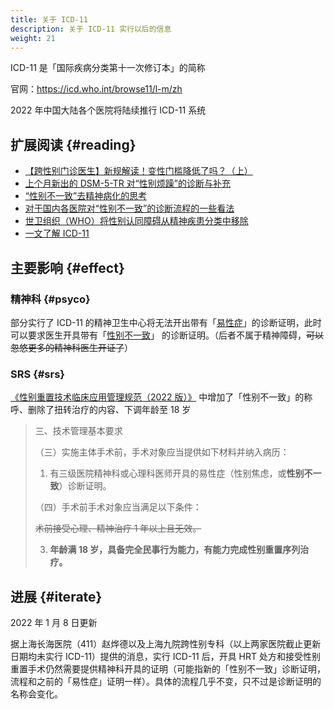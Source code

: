 ```yaml
---
title: 关于 ICD-11
description: 关于 ICD-11 实行以后的信息
weight: 21
---
```


ICD-11 是「国际疾病分类第十一次修订本」的简称

官网：<https://icd.who.int/browse11/l-m/zh>

2022 年中国大陆各个医院将陆续推行 ICD-11 系统

## 扩展阅读 {#reading}

<!-- 按发布时间倒序排序 -->

- [【跨性别门诊医生】新规解读！变性门槛降低了吗？（上）](https://www.bilibili.com/video/BV1GF411P7Z3)
- [上个月新出的 DSM-5-TR 对“性别烦躁”的诊断与补充](https://zhuanlan.zhihu.com/p/492886380)
- [“性别不一致”去精神病化的思考](https://doi.org/10.12014/j.issn.1002-0772.2021.11.10)
- [对于国内各医院对“性别不一致”的诊断流程的一些看法](https://zhuanlan.zhihu.com/p/101582151)
- [世卫组织（WHO）将性别认同障碍从精神疾患分类中移除](https://news.un.org/zh/story/2019/05/1035391)
- [一文了解 ICD-11](https://zhuanlan.zhihu.com/p/53190964)

## 主要影响 {#effect}

### 精神科 {#psyco}

部分实行了 ICD-11 的精神卫生中心将无法开出带有「[易性症][icd-10]」的诊断证明，此时可以要求医生开具带有「[性别不一致][icd-11]」 的诊断证明。（后者不属于精神障碍，~~可以忽悠更多的精神科医生开证了~~）

[icd-10]: https://icd.who.int/browse10/2019/en#/F64.0
[icd-11]: https://icd.who.int/browse11/l-m/zh#/http://id.who.int/icd/entity/411470068

### SRS {#srs}

[《性别重置技术临床应用管理规范（2022 版）》][spec] 中增加了「性别不一致」的称呼、删除了扭转治疗的内容、下调年龄至 18 岁

[spec]: http://www.nhc.gov.cn/yzygj/s7657/202204/2efe9f8ca13f499c8e1f70844fe96144.shtml

<!-- markdownlint-disable ol-prefix -->

> 三、技术管理基本要求
>
> （三）实施主体手术前，手术对象应当提供如下材料并纳入病历：
>
> 1. 有三级医院精神科或心理科医师开具的易性症（性别焦虑，或**性别不一致**）诊断证明。
>
> （四）手术前手术对象应当满足以下条件：
>
> ~~术前接受心理、精神治疗 1 年以上且无效。~~
>
> 3. **年龄满 18 岁，具备完全民事行为能力，有能力完成性别重置序列治疗。**

## 进展 {#iterate}

2022 年 1 月 8 日更新

据上海长海医院（411）赵烨德以及上海九院跨性别专科（以上两家医院截止更新日期均未实行 ICD-11）提供的消息，实行 ICD-11 后，开具 HRT 处方和接受性别重置手术仍然需要提供精神科开具的证明（可能指新的「性别不一致」诊断证明，流程和之前的「易性症」证明一样）。具体的流程几乎不变，只不过是诊断证明的名称会变化。
